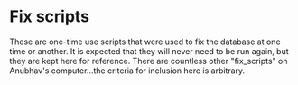 # Fix scripts

These are one-time use scripts that were used to fix the database at one time or another. It is expected that they will never need to be run again, but they are kept here for reference. There are countless other "fix_scripts" on Anubhav's computer...the criteria for inclusion here is arbitrary.